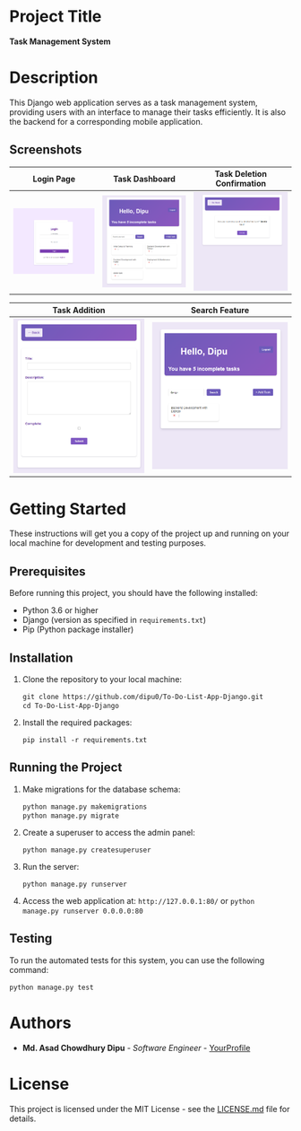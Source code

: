 
# Project Title

**Task Management System**

# Description

This Django web application serves as a task management system, providing users with an interface to manage their tasks efficiently. It is also the backend for a corresponding mobile application.

## Screenshots

| Login Page | Task Dashboard | Task Deletion Confirmation |
|------------|----------------|----------------------------|
| ![Login Page](DjangoScreenShots/login.png) | ![Task Dashboard](DjangoScreenShots/alltask.png) | ![Task Deletion Confirmation](DjangoScreenShots/delete.png) |

| Task Addition | Search Feature |
|---------------|----------------|
| ![Task Addition](DjangoScreenShots/addnew.png) | ![Search Feature](DjangoScreenShots/search.png) |

# Getting Started

These instructions will get you a copy of the project up and running on your local machine for development and testing purposes.

## Prerequisites

Before running this project, you should have the following installed:
- Python 3.6 or higher
- Django (version as specified in `requirements.txt`)
- Pip (Python package installer)

## Installation

1. Clone the repository to your local machine:
   ```
   git clone https://github.com/dipu0/To-Do-List-App-Django.git
   cd To-Do-List-App-Django
   ```

2. Install the required packages:
   ```
   pip install -r requirements.txt
   ```

## Running the Project

1. Make migrations for the database schema:
   ```
   python manage.py makemigrations
   python manage.py migrate
   ```

2. Create a superuser to access the admin panel:
   ```
   python manage.py createsuperuser
   ```

3. Run the server:
   ```
   python manage.py runserver
   ```

4. Access the web application at: `http://127.0.0.1:80/` or `python manage.py runserver 0.0.0.0:80`

## Testing

To run the automated tests for this system, you can use the following command:
```
python manage.py test
```
# Authors

* **Md. Asad Chowdhury Dipu** - *Software Engineer* - [YourProfile](https://github.com/dipu0)

# License

This project is licensed under the MIT License - see the [LICENSE.md](LICENSE.md) file for details.
